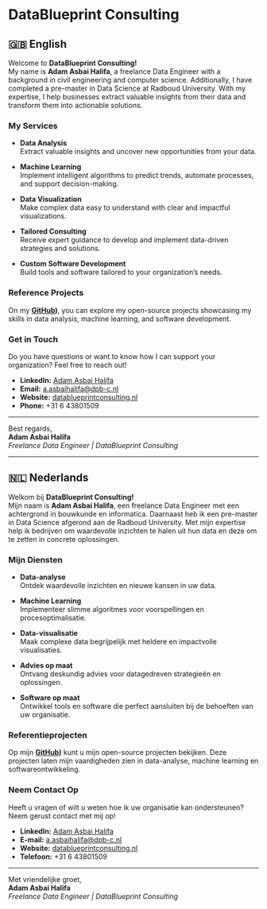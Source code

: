 # DataBlueprint Consulting

## 🇬🇧 English

Welcome to **DataBlueprint Consulting!**  
My name is **Adam Asbai Halifa**, a freelance Data Engineer with a background in civil engineering and computer science. Additionally, I have completed a pre-master in Data Science at Radboud University. With my expertise, I help businesses extract valuable insights from their data and transform them into actionable solutions.

### My Services

- **Data Analysis**  
  Extract valuable insights and uncover new opportunities from your data.  

- **Machine Learning**  
  Implement intelligent algorithms to predict trends, automate processes, and support decision-making.  

- **Data Visualization**  
  Make complex data easy to understand with clear and impactful visualizations.  

- **Tailored Consulting**  
  Receive expert guidance to develop and implement data-driven strategies and solutions.  

- **Custom Software Development**  
  Build tools and software tailored to your organization’s needs.  

### Reference Projects

On my **[GitHub]([https://github.com/adam-asbai-halifa](https://github.com/DataBlueprintConsulting?tab=repositories)))**, you can explore my open-source projects showcasing my skills in data analysis, machine learning, and software development.

### Get in Touch

Do you have questions or want to know how I can support your organization? Feel free to reach out!

- **LinkedIn:** [Adam Asbai Halifa](https://www.linkedin.com/in/adam-asbai-halifa/)
- **Email:** [a.asbaihalifa@dpb-c.nl](mailto:a.asbaihalifa@dpb-c.nl)  
- **Website:** [datablueprintconsulting.nl](https://datablueprintconsulting.nl)
- **Phone:** +31 6 43801509  

---

Best regards,  
**Adam Asbai Halifa**  
_Freelance Data Engineer | DataBlueprint Consulting_

---

## 🇳🇱 Nederlands

Welkom bij **DataBlueprint Consulting!**  
Mijn naam is **Adam Asbai Halifa**, een freelance Data Engineer met een achtergrond in bouwkunde en informatica. Daarnaast heb ik een pre-master in Data Science afgerond aan de Radboud University. Met mijn expertise help ik bedrijven om waardevolle inzichten te halen uit hun data en deze om te zetten in concrete oplossingen.

### Mijn Diensten

- **Data-analyse**  
  Ontdek waardevolle inzichten en nieuwe kansen in uw data.  

- **Machine Learning**  
  Implementeer slimme algoritmes voor voorspellingen en procesoptimalisatie.  

- **Data-visualisatie**  
  Maak complexe data begrijpelijk met heldere en impactvolle visualisaties.  

- **Advies op maat**  
  Ontvang deskundig advies voor datagedreven strategieën en oplossingen.  

- **Software op maat**  
  Ontwikkel tools en software die perfect aansluiten bij de behoeften van uw organisatie.  

### Referentieprojecten

Op mijn **[GitHub](https://github.com/DataBlueprintConsulting?tab=repositories))** kunt u mijn open-source projecten bekijken. Deze projecten laten mijn vaardigheden zien in data-analyse, machine learning en softwareontwikkeling.

### Neem Contact Op

Heeft u vragen of wilt u weten hoe ik uw organisatie kan ondersteunen? Neem gerust contact met mij op!

- **LinkedIn:** [Adam Asbai Halifa](https://www.linkedin.com/in/adam-asbai-halifa/)
- **E-mail:** [a.asbaihalifa@dpb-c.nl](mailto:a.asbaihalifa@dpb-c.nl)  
- **Website:** [datablueprintconsulting.nl](https://datablueprintconsulting.nl)
- **Telefoon:** +31 6 43801509  

---

Met vriendelijke groet,  
**Adam Asbai Halifa**  
_Freelance Data Engineer | DataBlueprint Consulting_
